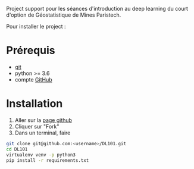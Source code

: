 Project support pour les séances d'introduction au deep learning du court d'option de Géostatistique de Mines Paristech.

Pour installer le project :

# Prérequis

  - [git](https://git-scm.com/)
  - python >= 3.6
  - compte [GitHub](https://github.com) 

# Installation

1. Aller sur la [page github](https://github.com/ClementWalter/DL101)
2. Cliquer sur "Fork"
3. Dans un terminal, faire
```bash
git clone git@github.com:<username>/DL101.git
cd DL101
virtualenv venv -p python3
pip install -r requirements.txt
```

